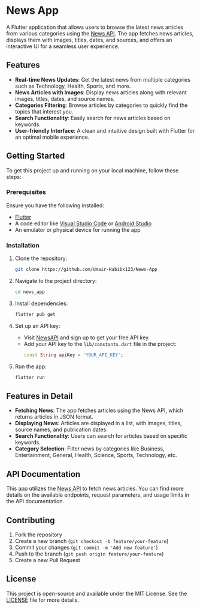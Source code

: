 # News App

A Flutter application that allows users to browse the latest news articles from various categories using the [News API](https://newsapi.org/). The app fetches news articles, displays them with images, titles, dates, and sources, and offers an interactive UI for a seamless user experience.

## Features

- **Real-time News Updates**: Get the latest news from multiple categories such as Technology, Health, Sports, and more.
- **News Articles with Images**: Display news articles along with relevant images, titles, dates, and source names.
- **Categories Filtering**: Browse articles by categories to quickly find the topics that interest you.
- **Search Functionality**: Easily search for news articles based on keywords.
- **User-friendly Interface**: A clean and intuitive design built with Flutter for an optimal mobile experience.

## Getting Started

To get this project up and running on your local machine, follow these steps:

### Prerequisites

Ensure you have the following installed:

- [Flutter](https://flutter.dev/docs/get-started/install)
- A code editor like [Visual Studio Code](https://code.visualstudio.com/) or [Android Studio](https://developer.android.com/studio)
- An emulator or physical device for running the app

### Installation

1. Clone the repository:
    ```bash
    git clone https://github.com/Umair-Habibx123/News-App
    ```

2. Navigate to the project directory:
    ```bash
    cd news_app
    ```

3. Install dependencies:
    ```bash
    flutter pub get
    ```

4. Set up an API key:
    - Visit [NewsAPI](https://newsapi.org/) and sign up to get your free API key.
    - Add your API key to the `lib/constants.dart` file in the project:
      ```dart
      const String apiKey = 'YOUR_API_KEY';
      ```

5. Run the app:
    ```bash
    flutter run
    ```

## Features in Detail

- **Fetching News**: The app fetches articles using the News API, which returns articles in JSON format.
- **Displaying News**: Articles are displayed in a list, with images, titles, source names, and publication dates.
- **Search Functionality**: Users can search for articles based on specific keywords.
- **Category Selection**: Filter news by categories like Business, Entertainment, General, Health, Science, Sports, Technology, etc.

## API Documentation

This app utilizes the [News API](https://newsapi.org/docs/endpoints/everything) to fetch news articles. You can find more details on the available endpoints, request parameters, and usage limits in the API documentation.

## Contributing

1. Fork the repository
2. Create a new branch (`git checkout -b feature/your-feature`)
3. Commit your changes (`git commit -m 'Add new feature'`)
4. Push to the branch (`git push origin feature/your-feature`)
5. Create a new Pull Request

## License

This project is open-source and available under the MIT License. See the [LICENSE](LICENSE) file for more details.
